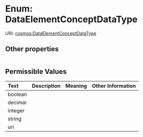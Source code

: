 
# Enum: DataElementConceptDataType




URI: [cosmos:DataElementConceptDataType](https://www.cdisc.org/cosmos/1-0DataElementConceptDataType)


## Other properties

|  |  |  |
| --- | --- | --- |

## Permissible Values

| Text | Description | Meaning | Other Information |
| :--- | :---: | :---: | ---: |
| boolean |  |  |  |
| decimal |  |  |  |
| integer |  |  |  |
| string |  |  |  |
| uri |  |  |  |

